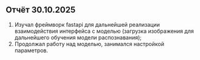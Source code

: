 ## Отчёт 30.10.2025

1. Изучал фреймворк fastapi для дальнейшей реализации взаимодействия интерфейса с моделью (загрузка изображения для дальнейшего обучения модели распознавания);
2. Продолжал работу над моделью, занимался настройкой параметров.
